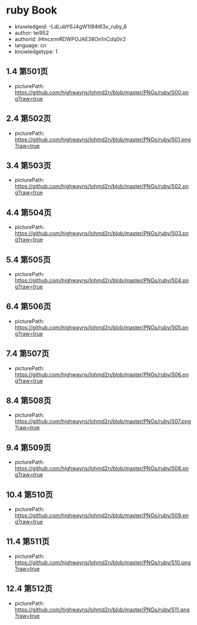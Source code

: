 ruby Book
===
* knowledgeid: -LdLubY6J4gW1t94t63x_ruby_6
* author: tei952
* authorid: iHmcxnnRDWPOJAE38On1nCdq0ir2
* language: cn
* knowledgetype: 1

## 1.4 第501页
* picturePath: https://github.com/highwayns/lohmd2n/blob/master/PNGs/ruby/500.png?raw=true

## 2.4 第502页
* picturePath: https://github.com/highwayns/lohmd2n/blob/master/PNGs/ruby/501.png?raw=true

## 3.4 第503页
* picturePath: https://github.com/highwayns/lohmd2n/blob/master/PNGs/ruby/502.png?raw=true

## 4.4 第504页
* picturePath: https://github.com/highwayns/lohmd2n/blob/master/PNGs/ruby/503.png?raw=true

## 5.4 第505页
* picturePath: https://github.com/highwayns/lohmd2n/blob/master/PNGs/ruby/504.png?raw=true

## 6.4 第506页
* picturePath: https://github.com/highwayns/lohmd2n/blob/master/PNGs/ruby/505.png?raw=true

## 7.4 第507页
* picturePath: https://github.com/highwayns/lohmd2n/blob/master/PNGs/ruby/506.png?raw=true

## 8.4 第508页
* picturePath: https://github.com/highwayns/lohmd2n/blob/master/PNGs/ruby/507.png?raw=true

## 9.4 第509页
* picturePath: https://github.com/highwayns/lohmd2n/blob/master/PNGs/ruby/508.png?raw=true

## 10.4 第510页
* picturePath: https://github.com/highwayns/lohmd2n/blob/master/PNGs/ruby/509.png?raw=true

## 11.4 第511页
* picturePath: https://github.com/highwayns/lohmd2n/blob/master/PNGs/ruby/510.png?raw=true

## 12.4 第512页
* picturePath: https://github.com/highwayns/lohmd2n/blob/master/PNGs/ruby/511.png?raw=true

